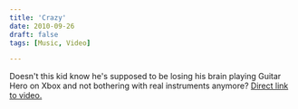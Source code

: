 ```yaml
---
title: 'Crazy'
date: 2010-09-26
draft: false
tags: [Music, Video]

---
```


Doesn't this kid know he's supposed to be losing his brain playing Guitar Hero on Xbox and not bothering with real instruments anymore?  [Direct link to video.](http://www.youtube.com/watch?v=k5KwQhM_P90)